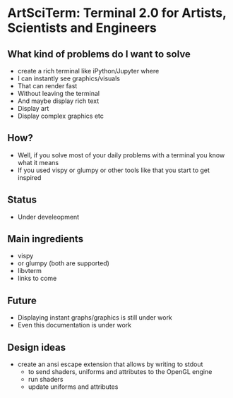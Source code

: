 # ArtSciTerm: Terminal 2.0 for Artists, Scientists and Engineers


## What kind of problems do I want to solve
* create a rich terminal like iPython/Jupyter where
* I can instantly see graphics/visuals
* That can render fast
* Without leaving the terminal
* And maybe display rich text
* Display art
* Display complex graphics etc


## How?
* Well, if you solve most of your daily problems with a terminal you know what it means
* If you used vispy or glumpy or other tools like that you start to get inspired


## Status
* Under develeopment

## Main ingredients
* vispy 
* or glumpy (both are supported)
* libvterm
* links to come

## Future
* Displaying instant graphs/graphics is still under work
* Even this documentation is under work


## Design ideas
* create an ansi escape extension that allows by writing to stdout
    * to send shaders, uniforms and attributes to the OpenGL engine
    * run shaders
    * update uniforms and attributes


